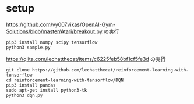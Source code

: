 # setup

https://github.com/vy007vikas/OpenAI-Gym-Solutions/blob/master/Atari/breakout.py の実行

```shell
pip3 install numpy scipy tensorflow
python3 sample.py
```

https://qiita.com/lechatthecat/items/c6225feb58bf1cf5fe3d の実行

```shell
git clone https://github.com/lechatthecat/reinforcement-learning-with-tensorflow
cd reinforcement-learning-with-tensorflow/DQN
pip3 install pandas
sudo apt-get install python3-tk
python3 dqn.py
```
